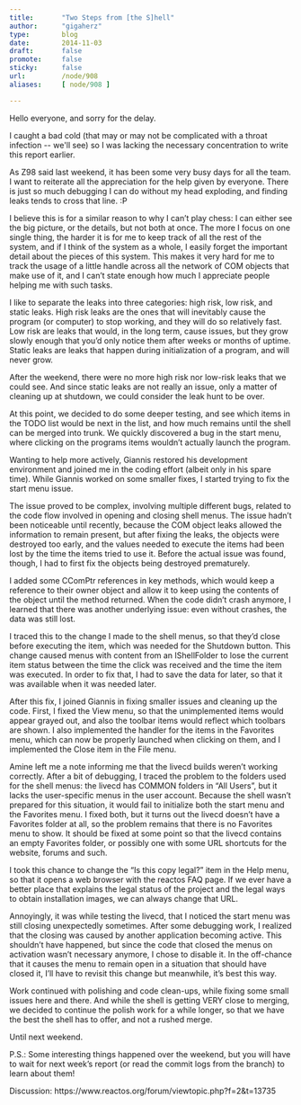 ```yaml
---
title:       "Two Steps from [the S]hell"
author:      "gigaherz"
type:        blog
date:        2014-11-03
draft:       false
promote:     false
sticky:      false
url:         /node/908
aliases:     [ node/908 ]

---
```


<p>Hello everyone, and sorry for the delay.</p>
<p>I caught a bad cold (that may or may not be complicated with a throat infection -- we'll see) so I was lacking the necessary concentration to write this report earlier.</p>
<p>As Z98 said last weekend, it has been some very busy days for all the team. I want to reiterate all the appreciation for the help given by everyone. There is just so much debugging I can do without my head exploding, and finding leaks tends to cross that line. :P</p>
<p>I believe this is for a similar reason to why I can’t play chess: I can either see the big picture, or the details, but not both at once. The more I focus on one single thing, the harder it is for me to keep track of all the rest of the system, and if I think of the system as a whole, I easily forget the important detail about the pieces of this system. This makes it very hard for me to track the usage of a little handle across all the network of COM objects that make use of it, and I can’t state enough how much I appreciate people helping me with such tasks.</p>
<p>I like to separate the leaks into three categories: high risk, low risk, and static leaks. High risk leaks are the ones that will inevitably cause the program (or computer) to stop working, and they will do so relatively fast. Low risk are leaks that would, in the long term, cause issues, but they grow slowly enough that you’d only notice them after weeks or months of uptime. Static leaks are leaks that happen during initialization of a program, and will never grow.</p>
<p>After the weekend, there were no more high risk nor low-risk leaks that we could see. And since static leaks are not really an issue, only a matter of cleaning up at shutdown, we could consider the leak hunt to be over.</p>
<p>At this point, we decided to do some deeper testing, and see which items in the TODO list would be next in the list, and how much remains until the shell can be merged into trunk. We quickly discovered a bug in the start menu, where clicking on the programs items wouldn’t actually launch the program.</p>
<p>Wanting to help more actively, Giannis restored his development environment and joined me in the coding effort (albeit only in his spare time). While Giannis worked on some smaller fixes, I started trying to fix the start menu issue.</p>
<p>The issue proved to be complex, involving multiple different bugs, related to the code flow involved in opening and closing shell menus. The issue hadn’t been noticeable until recently, because the COM object leaks allowed the information to remain present, but after fixing the leaks, the objects were destroyed too early, and the values needed to execute the items had been lost by the time the items tried to use it. Before the actual issue was found, though, I had to first fix the objects being destroyed prematurely.</p>
<p>I added some CComPtr references in key methods, which would keep a reference to their owner object and allow it to keep using the contents of the object until the method returned. When the code didn’t crash anymore, I learned that there was another underlying issue: even without crashes, the data was still lost.</p>
<p>I traced this to the change I made to the shell menus, so that they’d close before executing the item, which was needed for the Shutdown button. This change caused menus with content from an IShellFolder to lose the current item status between the time the click was received and the time the item was executed. In order to fix that, I had to save the data for later, so that it was available when it was needed later.</p>
<p>After this fix, I joined Giannis in fixing smaller issues and cleaning up the code. First, I fixed the View menu, so that the unimplemented items would appear grayed out, and also the toolbar items would reflect which toolbars are shown. I also implemented the handler for the items in the Favorites menu, which can now be properly launched when clicking on them, and I implemented the Close item in the File menu.</p>
<p>Amine left me a note informing me that the livecd builds weren’t working correctly. After a bit of debugging, I traced the problem to the folders used for the shell menus: the livecd has COMMON folders in “All Users”, but it lacks the user-specific menus in the user account. Because the shell wasn’t prepared for this situation, it would fail to initialize both the start menu and the Favorites menu. I fixed both, but it turns out the livecd doesn’t have a Favorites folder at all, so the problem remains that there is no Favorites menu to show. It should be fixed at some point so that the livecd contains an empty Favorites folder, or possibly one with some URL shortcuts for the website, forums and such.</p>
<p>I took this chance to change the “Is this copy legal?” item in the Help menu, so that it opens a web browser with the reactos FAQ page. If we ever have a better place that explains the legal status of the project and the legal ways to obtain installation images, we can always change that URL.</p>
<p>Annoyingly, it was while testing the livecd, that I noticed the start menu was still closing unexpectedly sometimes. After some debugging work, I realized that the closing was caused by another application becoming active. This shouldn’t have happened, but since the code that closed the menus on activation wasn’t necessary anymore, I chose to disable it. In the off-chance that it causes the menu to remain open in a situation that should have closed it, I’ll have to revisit this change but meanwhile, it’s best this way.</p>
<p>Work continued with polishing and code clean-ups, while fixing some small issues here and there. And while the shell is getting VERY close to merging, we decided to continue the polish work for a while longer, so that we have the best the shell has to offer, and not a rushed merge.</p>
<p>Until next weekend.</p>
<p>P.S.: Some interesting things happened over the weekend, but you will have to wait for next week’s report (or read the commit logs from the branch) to learn about them!</p>
<p>Discussion: https://www.reactos.org/forum/viewtopic.php?f=2&amp;t=13735</p>

